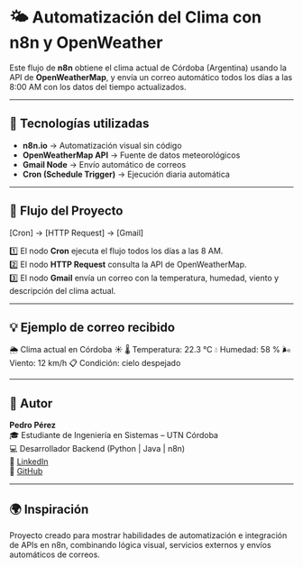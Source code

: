 # 🌤 Automatización del Clima con n8n y OpenWeather

Este flujo de **n8n** obtiene el clima actual de Córdoba (Argentina) usando la API de **OpenWeatherMap**, y envía un correo automático todos los días a las 8:00 AM con los datos del tiempo actualizados.

---

## 🚀 Tecnologías utilizadas

- **n8n.io** → Automatización visual sin código  
- **OpenWeatherMap API** → Fuente de datos meteorológicos  
- **Gmail Node** → Envío automático de correos  
- **Cron (Schedule Trigger)** → Ejecución diaria automática  

---

## 🧩 Flujo del Proyecto

[Cron] → [HTTP Request] → [Gmail]


1️⃣ El nodo **Cron** ejecuta el flujo todos los días a las 8 AM.  
2️⃣ El nodo **HTTP Request** consulta la API de OpenWeatherMap.  
3️⃣ El nodo **Gmail** envía un correo con la temperatura, humedad, viento y descripción del clima actual.

---

## 💡 Ejemplo de correo recibido

🌦️ Clima actual en Córdoba
☀️
🌡 Temperatura: 22.3 °C
💧 Humedad: 58 %
🌬 Viento: 12 km/h
📋 Condición: cielo despejado

---

## 🧠 Autor

**Pedro Pérez**  
🎓 Estudiante de Ingeniería en Sistemas – UTN Córdoba  
💻 Desarrollador Backend (Python | Java | n8n)  
🔗 [LinkedIn](https://www.linkedin.com/in/pedro-perez-912716280/)  
🐙 [GitHub](https://github.com/pedrinio10)

---

## 🌍 Inspiración

Proyecto creado para mostrar habilidades de automatización e integración de APIs en n8n, combinando lógica visual, servicios externos y envíos automáticos de correos.
